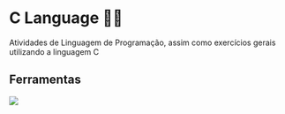 # C Language 👨‍💻

Atividades de Linguagem de Programação, assim como exercícios gerais utilizando a linguagem C


## Ferramentas

![](https://img.shields.io/badge/Code-C_Language-informational?style=flat&logo=C&logoColor=white&color=5e97d0)
